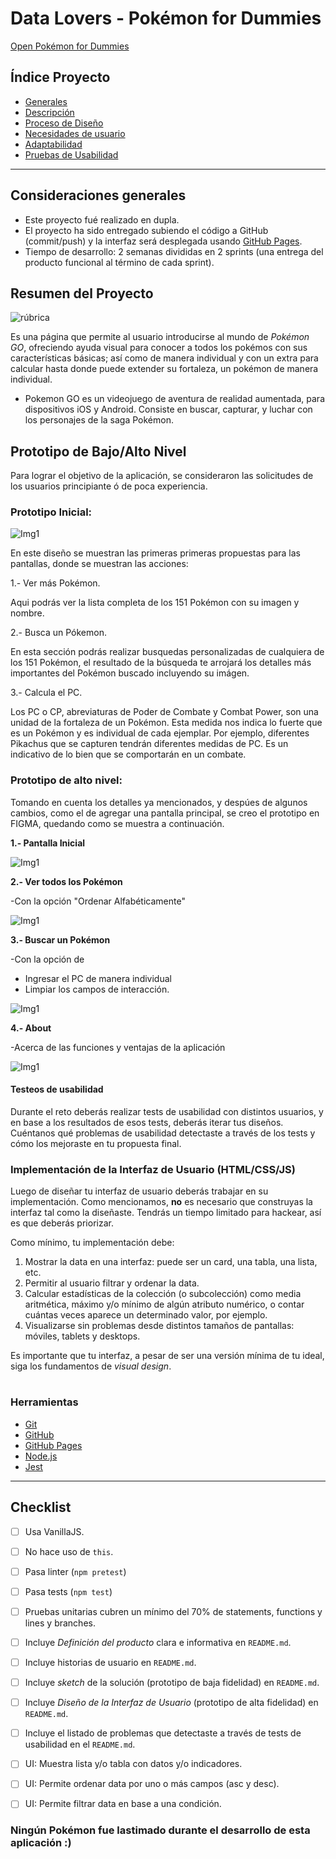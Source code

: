 # Data Lovers - Pokémon for Dummies

[Open Pokémon for Dummies](https://lizgarciac.github.io/GDL002-data-lovers/src/)

## Índice Proyecto 

- [Generales](#Consideraciones-Generales)
- [Descripción](#Resumen-del-proyecto)
- [Proceso de Diseño](#Prototipo-de-Bajo/Alto-nivel)
- [Necesidades de usuario](#Funcionalidad)
- [Adaptabilidad](#Responsive-Design)
- [Pruebas de Usabilidad](#User-Test)


---
## Consideraciones generales

- Este proyecto fué realizado en dupla.
- El proyecto ha sido entregado subiendo el código a GitHub (commit/push) y la
  interfaz será desplegada usando [GitHub Pages](https://pages.github.com/).
- Tiempo de desarrollo: 2 semanas divididas en 2 sprints (una entrega del producto funcional al término de cada sprint).

## Resumen del Proyecto

![rúbrica](src//pokemon4dummies.jpg)

Es una página que permite al usuario introducirse al mundo de *Pokémon GO*, ofreciendo ayuda visual para conocer a todos los pokémos con sus características básicas; así como de manera individual y con un extra para calcular hasta donde puede extender su fortaleza, un pokémon de manera individual.

  - Pokemon GO es un videojuego de aventura de realidad aumentada, para dispositivos iOS y Android. Consiste en buscar, capturar, y luchar con los personajes de la saga Pokémon. 



## Prototipo de Bajo/Alto Nivel

Para lograr el objetivo de la aplicación, se consideraron las solicitudes de los usuarios principiante ó de poca experiencia.

### Prototipo Inicial:

 ![Img1](src//PROTOTIPOBAJONIVEL.jpg)

En este diseño se muestran las primeras primeras propuestas para las pantallas, donde se muestran las acciones:

1.- Ver más Pokémon.

   Aqui podrás ver la lista completa de los 151 Pokémon con su imagen y nombre.
      
2.- Busca un Pókemon.

  En esta sección podrás realizar busquedas personalizadas de cualquiera de los 151 Pokémon, el resultado de la búsqueda te arrojará los detalles más importantes del Pokémon buscado incluyendo su imágen.

  3.- Calcula el PC.

  Los PC o CP, abreviaturas de Poder de Combate y Combat Power, son una unidad de la fortaleza de un Pokémon.
  Esta medida nos indica lo fuerte que es un Pokémon y es individual de cada ejemplar. Por ejemplo, diferentes Pikachus que se capturen tendrán diferentes medidas de PC. Es un indicativo de lo bien que se comportarán en un combate.


### Prototipo de alto nivel:

Tomando en cuenta los detalles ya mencionados, y despúes de algunos cambios, como el de agregar una pantalla principal, se creo el prototipo en FIGMA, quedando como se muestra a continuación.

**1.- Pantalla Inicial**

![Img1](src//Screenshot_20190228-101002_2.jpg)


**2.- Ver todos los Pokémon**

-Con la opción "Ordenar Alfabéticamente"

![Img1](src//Screenshot_20190228-101023_2.jpg)


**3.- Buscar un Pokémon**

-Con la opción de 
  
  * Ingresar el PC de manera individual
  * Limpiar los campos de interacción.

![Img1](src//Screenshot_20190228-101032_2.jpg)

**4.- About**

-Acerca de las funciones y ventajas de la aplicación

![Img1](src//Screenshot_20190228-101038_2.jpg)
















#### Testeos de usabilidad

Durante el reto deberás realizar tests de usabilidad con distintos usuarios, y
en base a los resultados de esos tests, deberás iterar tus diseños. Cuéntanos
qué problemas de usabilidad detectaste a través de los tests y cómo los
mejoraste en tu propuesta final.

### Implementación de la Interfaz de Usuario (HTML/CSS/JS)

Luego de diseñar tu interfaz de usuario deberás trabajar en su implementación.
Como mencionamos, **no** es necesario que construyas la interfaz tal como la
diseñaste. Tendrás un tiempo limitado para hackear, así es que deberás
priorizar.

Como mínimo, tu implementación debe:

1. Mostrar la data en una interfaz: puede ser un card, una tabla, una lista, etc.
2. Permitir al usuario filtrar y ordenar la data.
3. Calcular estadísticas de la colección (o subcolección) como media aritmética,
   máximo y/o mínimo de algún atributo numérico, o contar cuántas veces aparece
   un determinado valor, por ejemplo.
4. Visualizarse sin problemas desde distintos tamaños de pantallas: móviles,
   tablets y desktops.

Es importante que tu interfaz, a pesar de ser una versión mínima de tu ideal,
siga los fundamentos de _visual design_.

#




### Herramientas

- [Git](https://git-scm.com/)
- [GitHub](https://github.com/)
- [GitHub Pages](https://pages.github.com/)
- [Node.js](https://nodejs.org/)
- [Jest](https://jestjs.io/)

---

## Checklist

- [ ] Usa VanillaJS.
- [ ] No hace uso de `this`.
- [ ] Pasa linter (`npm pretest`)
- [ ] Pasa tests (`npm test`)
- [ ] Pruebas unitarias cubren un mínimo del 70% de statements, functions y
      lines y branches.
- [ ] Incluye _Definición del producto_ clara e informativa en `README.md`.
- [ ] Incluye historias de usuario en `README.md`.
- [ ] Incluye _sketch_ de la solución (prototipo de baja fidelidad) en
      `README.md`.
- [ ] Incluye _Diseño de la Interfaz de Usuario_ (prototipo de alta fidelidad)
      en `README.md`.
- [ ] Incluye el listado de problemas que detectaste a través de tests de
      usabilidad en el `README.md`.
- [ ] UI: Muestra lista y/o tabla con datos y/o indicadores.
- [ ] UI: Permite ordenar data por uno o más campos (asc y desc).
- [ ] UI: Permite filtrar data en base a una condición.







### Ningún Pokémon fue lastimado durante el desarrollo de esta aplicación :)